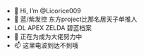 - 👋 Hi, I’m @Licorice009
- 👀 蓝/紫发控 东方project比那名居天子单推人
- LOL APEX ZELDA 碧蓝档案
- 🌱 正在为成为大佬努力中
- 📫 这里电波到达不到哦

<!---
Licorice009/Licorice009 is a ✨ special ✨ repository because its `README.md` (this file) appears on your GitHub profile.
You can click the Preview link to take a look at your changes.
--->
